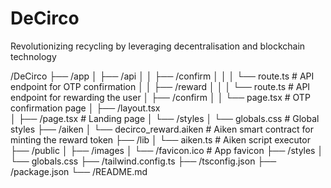 # DeCirco
Revolutionizing recycling by leveraging decentralisation and blockchain technology

/DeCirco
├── /app
│   ├── /api
│   │   ├── /confirm
│   │   │   └── route.ts               # API endpoint for OTP confirmation
│   │   ├── /reward
│   │   │   └── route.ts               # API endpoint for rewarding the user
│   ├── /confirm
│   │   └── page.tsx                   # OTP confirmation page
│   ├── /layout.tsx                    
│   ├── /page.tsx                      # Landing page
│   └── /styles
│       └── globals.css                # Global styles
├── /aiken
│   └── decirco_reward.aiken           # Aiken smart contract for minting the reward token
├── /lib
│   └── aiken.ts                       # Aiken script executor
├── /public
│   ├── /images
│   └── /favicon.ico                   # App favicon
├── /styles
│   └── globals.css
├── /tailwind.config.ts
├── /tsconfig.json
├── /package.json
└── /README.md

